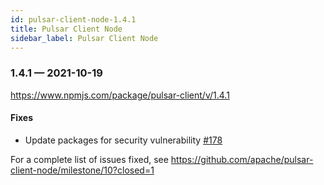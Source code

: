 ```yaml
---
id: pulsar-client-node-1.4.1
title: Pulsar Client Node
sidebar_label: Pulsar Client Node
---
```


### 1.4.1 &mdash; 2021-10-19 <a id="1.4.1"></a>

https://www.npmjs.com/package/pulsar-client/v/1.4.1

#### Fixes

* Update packages for security vulnerability [#178](https://github.com/apache/pulsar-client-node/pull/178)

For a complete list of issues fixed, see
https://github.com/apache/pulsar-client-node/milestone/10?closed=1